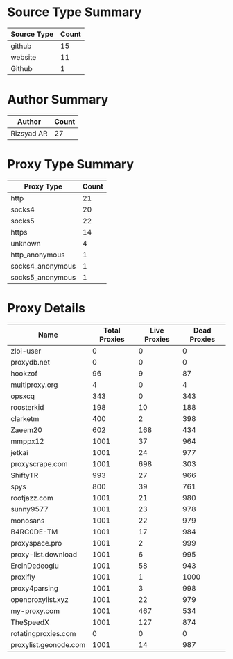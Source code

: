 # Source Type Summary

| Source Type | Count |
|-------------|-------|
| github | 15 |
| website | 11 |
| Github | 1 |


# Author Summary

| Author | Count |
|--------|-------|
| Rizsyad AR | 27 |


# Proxy Type Summary

| Proxy Type | Count |
|------------|-------|
| http | 21 |
| socks4 | 20 |
| socks5 | 22 |
| https | 14 |
| unknown | 4 |
| http_anonymous | 1 |
| socks4_anonymous | 1 |
| socks5_anonymous | 1 |


# Proxy Details

| Name | Total Proxies | Live Proxies | Dead Proxies |
|------|---------------|--------------|---------------|
| zloi-user | 0 | 0 | 0 |
| proxydb.net | 0 | 0 | 0 |
| hookzof | 96 | 9 | 87 |
| multiproxy.org | 4 | 0 | 4 |
| opsxcq | 343 | 0 | 343 |
| roosterkid | 198 | 10 | 188 |
| clarketm | 400 | 2 | 398 |
| Zaeem20 | 602 | 168 | 434 |
| mmppx12 | 1001 | 37 | 964 |
| jetkai | 1001 | 24 | 977 |
| proxyscrape.com | 1001 | 698 | 303 |
| ShiftyTR | 993 | 27 | 966 |
| spys | 800 | 39 | 761 |
| rootjazz.com | 1001 | 21 | 980 |
| sunny9577 | 1001 | 23 | 978 |
| monosans | 1001 | 22 | 979 |
| B4RC0DE-TM | 1001 | 17 | 984 |
| proxyspace.pro | 1001 | 2 | 999 |
| proxy-list.download | 1001 | 6 | 995 |
| ErcinDedeoglu | 1001 | 58 | 943 |
| proxifly | 1001 | 1 | 1000 |
| proxy4parsing | 1001 | 3 | 998 |
| openproxylist.xyz | 1001 | 22 | 979 |
| my-proxy.com | 1001 | 467 | 534 |
| TheSpeedX | 1001 | 127 | 874 |
| rotatingproxies.com | 0 | 0 | 0 |
| proxylist.geonode.com | 1001 | 14 | 987 |
